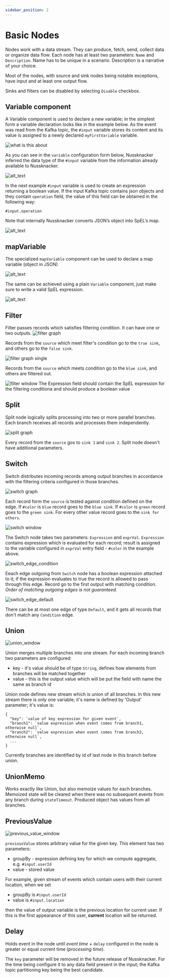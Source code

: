 ```yaml
---
sidebar_position: 2
---
```


# Basic Nodes

Nodes work with a data stream. They can produce, fetch, send, collect data or organize data flow. Each node has at least two parameters: `Name` and `Description`. Name has to be unique in a scenario. Description is a narrative of your choice.  

Most of the nodes, with source and sink nodes being notable exceptions, have input and at least one output flow.

Sinks and filters can be disabled by selecting `Disable` checkbox. 


## Variable component

A Variable component is used to declare a new variable; in the simplest form a variable declaration looks like in the example  below. As the event was read from the Kafka topic, the `#input` variable stores its content and  its value is assigned to a newly declared `myFirstVariable` variable. 


![what is this about](img/variableDeclarationInScenario.png "Scenario with variable declaration")


As you can see in the `variable` configuration form below, Nussknacker inferred the data type of the `#input` variable from the information already available to Nussknacker. 

![alt_text](img/variableDeclarationForm.png "Variable declaration form")


In the next example `#input` variable is used to create an expression returning a boolean value. If the input Kafka topic contains json objects and they contain `operation` field, the value of this field can be obtained in the following way: 


`#input.operation` 

Note that internally Nussknacker converts JSON’s object into SpEL’s map. 



![alt_text](img/simpleExpression.png "image_tooltip")


## mapVariable 

The specialized `mapVariable` component can be used to declare a map variable (object in JSON)


![alt_text](img/mapVariableMapForm.png "mapVariable form")


The same can be achieved using a plain `Variable` component, just make sure to write a valid SpEL expression. 


![alt_text](img/mapVariableBasicForm.png "mapVariable declaration using a plan Variable component")

## Filter 
   
Filter passes records which satisfies filtering condition. It can have one or two outputs. 
![filter graph](img/filter_graph.png)

Records from the `source` which meet filter's condition go to the `true sink`, and others go to the `false sink`. 

![filter graph single](img/filter_graph_single.png)

Records from the `source` which meets condition go to the `blue sink`, and others are filtered out. 

![filter window](img/filter_window.png)
The Expression field should contain the SpEL expression for the filtering conditiona and should produce a boolean value

## Split 
 
Split node logically splits processing into two or more parallel branches. Each branch receives all records and processes them independently. 

![split graph](img/split_graph.png)

Every record from the `source` gos to `sink 1` and `sink 2`. Split node doesn't have additional parameters.



## Switch
   
Switch distributes incoming records among output branches in accordance with the filtering criteria configured in those branches.
 
![switch graph](img/switch_graph.png)

Each record form the `source` is tested against condition defined on the edge. If `#color` is `blue` record goes to the `blue sink`.  If `#color` is `green` record goes to the `green sink`. For every other value record goes to the `sink for others`.

![switch window](img/switch_window.png)

The Switch node takes two parameters: `Expression` and `exprVal`. `Expression` contains expression which is evaluated for each record; result is assigned to the variable configured in `exprVal` entry field - `#color` in the example above.
 
![switch_edge_condition](img/switch_edge_condition.png)

Eeach edge outgoing from `Switch` node has a boolean expression attached to it; if the expression evaluates to true the record is allowed to pass through this edge. Record go to the first output with matching condition. *Order of matching outgoing edges is not guaranteed.*

![switch_edge_default](img/switch_edge_default.png)

There can be at most one edge of type `Default`, and it gets all records that don't match any `Condition` edge. 


## Union

![union_window](img/union_window.png)

Union merges multiple branches into one stream. For each incoming branch two parameters are configured:
- key - it's value should be of type `String`, definex how elements from branches will be matched together
- value - this is the output value which will be put the field with name the same as branch id

Union node defines new stream which is union of all branches. In this new stream there is only one variable; it's name is defined by 'Output' parameter; it's value is: 
```$json
{
  "key": `value of key expression for given event`,
  "branch1": `value expression when event comes from branch1, otherwise null`,
  "branch2": `value expression when event comes from branch2, otherwise null`,
  ...
}
```  
Currently branches are identified by id of last node in this branch before union.
   
     
## UnionMemo

Works exactly like Union, but also memoize values for each branches. Memoized state will be cleared when there was no
subsequent events from any branch during `stateTimeout`. Produced object has values from all branches.


## PreviousValue

![previous_value_window](img/previous_value_window.png)

`previousValue` stores arbitrary value for the given key. This element has two parameters:
- groupBy - expression defining key for which we compute aggregate, e.g. `#input.userId`
- value - stored value

For example, given stream of events which contain users with their current location, when we set 
- groupBy is `#input.userId`
- value is `#input.location`

then the value of output variable is the previous location for current user. If this is the first appearance of this user, **current** location will be returned.


## Delay

Holds event in the node until  *event time* + `delay` configured in the node is greater or equal current time (*processing time*). 

The `key` parameter will be removed in the future release of Nussknacker. For the time being configure it to any data field present in the input; the Kafka topic partitioning key being the best candidate. 